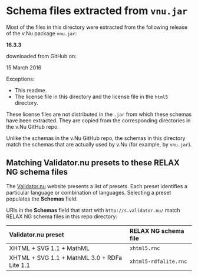 # Schema files extracted from `vnu.jar`Most of the files in this directory were extracted from thefollowing release of the v.Nu package `vnu.jar`:**16.3.3**downloaded from GitHub on:15 March 2016Exceptions:- This readme.- The license file in this directory and the license file in the `html5`directory. These license files are not distributed in the `.jar` from whichthese schemas have been extracted. They are copied from the correspondingdirectories in the v.Nu GitHub repo.Unlike the schemas in the v.Nu GitHub repo, the schemas in this directorymatch the schemas that are actually used by v.Nu (for example, by `vnu.jar`).## Matching Validator.nu presets to these RELAX NG schema filesThe [Validator.nu](https://validator.nu/) website presents a list of presets. Eachpreset identifies a particular language or combination of languages.Selecting a preset populates the **Schemas** field.URIs in the **Schemas** field that start with `http://s.validator.nu/` matchRELAX NG schema files in this repo directory:| Validator.nu preset | RELAX NG schema file|| :--- | :--- || XHTML + SVG 1.1 + MathML | `xhtml5.rnc` || XHTML + SVG 1.1 + MathML 3.0 + RDFa Lite 1.1 | `xhtml5-rdfalite.rnc` |